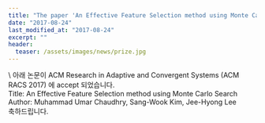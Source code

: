```yaml
---
title: "The paper 'An Effective Feature Selection method using Monte Carlo Search' has been accepted in ACM RACS 2017"
date: "2017-08-24"
last_modified_at: "2017-08-24"
excerpt: ""
header:
  teaser: /assets/images/news/prize.jpg
---
```

\\
아래 논문이 ACM Research in Adaptive and Convergent Systems (ACM RACS 2017) 에 accept 되었습니다.<br>Title: An Effective Feature Selection method using Monte Carlo Search<br>Author: Muhammad Umar Chaudhry, Sang-Wook Kim, Jee-Hyong Lee<br>축하드립니다.